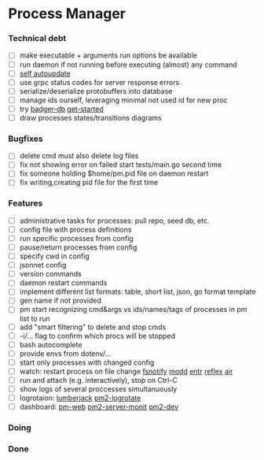 # Process Manager

### Technical debt

- [ ] make executable + arguments run options be available  
- [ ] run daemon if not running before executing (almost) any command  
- [ ] [self autoupdate](https://developers.redhat.com/articles/2022/11/14/3-ways-embed-commit-hash-go-programs)  
- [ ] use grpc status codes for server response errors
- [ ] serialize/deserialize protobuffers into database
- [ ] manage ids ourself, leveraging minimal not used id for new proc
- [ ] try [badger-db](https://github.com/dgraph-io/badger) [get-started](https://dgraph.io/docs/badger/get-started/)
- [ ] draw processes states/transitions diagrams

### Bugfixes
- [ ] delete cmd must also delete log files
- [ ] fix not showing error on failed start tests/main.go second time
- [ ] fix someone holding $home/pm.pid file on daemon restart
- [ ] fix writing,creating pid file for the first time

### Features
- [ ] administrative tasks for processes: pull repo, seed db, etc.
- [ ] config file with process definitions
- [ ] run specific processes from config
- [ ] pause/return processes from config
- [ ] specify cwd in config
- [ ] jsonnet config
- [ ] version commands
- [ ] daemon restart commands
- [ ] implement different list formats: table, short list, json, go format template
- [ ] gen name if not provided
- [ ] pm start recognizing cmd&args vs ids/names/tags of processes in pm list to run
- [ ] add "smart filtering" to delete and stop cmds
- [ ] -i/... flag to confirm which procs will be stopped
- [ ] bash autocomplete
- [ ] provide envs from dotenv/...
- [ ] start only processes with changed config
- [ ] watch: restart process on file change [fsnotify](https://github.com/fsnotify/fsnotify) [modd](https://github.com/cortesi/modd) [entr](https://github.com/eradman/entr) [reflex](https://github.com/cespare/reflex) [air](https://github.com/cosmtrek/air)
- [ ] run and attach (e.g. interactively), stop on Ctrl-C
- [ ] show logs of several proccesses simultanuously
- [ ] logrotaion: [lumberjack](https://github.com/natefinch/lumberjack) [pm2-logrotate](https://github.com/keymetrics/pm2-logrotate)
- [ ] dashboard: [pm-web](https://github.com/VividCortex/pm-web) [pm2-server-monit](https://github.com/keymetrics/pm2-server-monit) [pm2-dev](https://github.com/Unitech/pm2-dev)

### Doing

### Done
